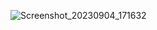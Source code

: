 ![Screenshot_20230904_171632](https://github.com/Areeb786123/hussle/assets/56149022/ad1918fe-d7c6-498e-9b5e-4a176950c620)

